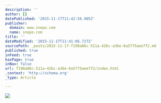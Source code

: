 ```yaml
---
description: ''
author: []
datePublished: '2015-11-17T11:42:56.905Z'
publisher:
  domain: www.snepo.com
  name: snepo.com
title: ''
dateModified: '2015-11-17T11:41:06.727Z'
sourcePath: _posts/2015-11-17-f198a86c-511a-42bc-a36e-6a5775aee7f2.md
published: true
inFeed: true
hasPage: true
inNav: false
url: f198a86c-511a-42bc-a36e-6a5775aee7f2/index.html
_context: 'http://schema.org'
_type: Article

---
```

![](http://s3.amazonaws.com/snepo-website-rails-production/pictures/files/000/000/545/original/fish-03.jpg?1434681892)